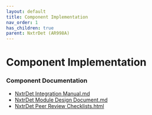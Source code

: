 ```yaml
---
layout: default
title: Component Implementation
nav_order: 1
has_children: true
parent: NxtrDet (AR998A)
---
```

# Component Implementation
### Component Documentation

- [NxtrDet Integration Manual.md](doc/NxtrDet%20Integration%20Manual.md)
- [NxtrDet Module Design Document.md](doc/NxtrDet%20Module%20Design%20Document.md)
- [NxtrDet Peer Review Checklists.html](doc/NxtrDet%20Peer%20Review%20Checklists.html)

